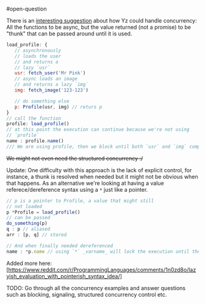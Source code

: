 #open-question 

There is an [interesting suggestion](https://www.reddit.com/r/ProgrammingLanguages/comments/1m4sse2/comment/n51yxkh/) about how Yz could handle concurrency: All the functions to be async, but the value returned (not a promise) to be "thunk" that can be passed around until it is used. 

```js
load_profile: {
   // asynchronously 
   // loads the user
   // and returns a 
   // lazy `usr`
   usr: fetch_user('Mr Pink')
   // async loads an image
   // and returns a lazy `img`
   img: fetch_image('123-123')

   // do something else 
   p: Profile(usr, img) // returs p 
}
// call the function
profile: load_profile()
// at this point the execution can continue because we're not using
// `profile`
name : profile.name()
/// We are using profile, then we block until both `usr` and `img` complete

```

~~We might not even need the structured concurrency :/~~

Update: One difficulty with this approach is the lack of explicit control, for instance, a thunk is resolved when needed but it might not be obvious when that happens. As an alternative we're looking at having a value referece/dereference syntax using a `*` just like a pointer. 


```js
// p is a pointer to Profile, a value that might still
// not loaded
p *Profile = load_profile()
// can be passed
do_something(p)
q : p // aliased
arr : [p, q] // stored

// And when finally needed dereferenced
name : *p.name // using `*` _varname_ will lock the execution until the value is loaded
```

Added more here: [https://www.reddit.com/r/ProgrammingLanguages/comments/1n0zd8o/lazyish_evaluation_with_pointerish_syntax_idea/]

TODO: Go through all the concurrency examples and answer questions such as blocking, signaling, structured concurrency control etc. 

